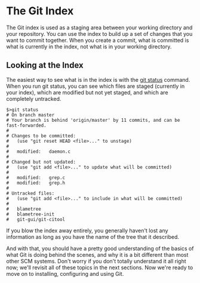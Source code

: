# The Git Index

The Git index is used as a staging area between your working directory 
and your repository.  You can use the index to build up a set of changes
that you want to commit together.  When you create a commit, what is committed
is what is currently in the index, not what is in your working directory.

## Looking at the Index

The easiest way to see what is in the index is with the [git status](https://git-scm.com/docs/git-status)
command.  When you run git status, you can see which files are staged
(currently in your index), which are modified but not yet staged, and which
are completely untracked.

    $>git status
    # On branch master
    # Your branch is behind 'origin/master' by 11 commits, and can be fast-forwarded.
    #
    # Changes to be committed:
    #   (use "git reset HEAD <file>..." to unstage)
    #
    #   modified:   daemon.c
    #
    # Changed but not updated:
    #   (use "git add <file>..." to update what will be committed)
    #
    #   modified:   grep.c
    #   modified:   grep.h
    #
    # Untracked files:
    #   (use "git add <file>..." to include in what will be committed)
    #
    #   blametree
    #   blametree-init
    #   git-gui/git-citool

If you blow the index away entirely, you generally haven't lost any
information as long as you have the name of the tree that it described.

And with that, you should have a pretty good understanding of the basics of 
what Git is doing behind the scenes, and why it is a bit different than most
other SCM systems.  Don't worry if you don't totally understand it all right 
now; we'll revisit all of these topics in the next sections. Now we're ready 
to move on to installing, configuring and using Git.  
